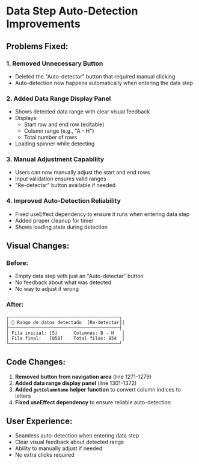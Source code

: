 # Data Step Auto-Detection Improvements

## Problems Fixed:

### 1. **Removed Unnecessary Button**
- Deleted the "Auto-detectar" button that required manual clicking
- Auto-detection now happens automatically when entering the data step

### 2. **Added Data Range Display Panel**
- Shows detected data range with clear visual feedback
- Displays:
  - Start row and end row (editable)
  - Column range (e.g., "A - H")
  - Total number of rows
- Loading spinner while detecting

### 3. **Manual Adjustment Capability**
- Users can now manually adjust the start and end rows
- Input validation ensures valid ranges
- "Re-detectar" button available if needed

### 4. **Improved Auto-Detection Reliability**
- Fixed useEffect dependency to ensure it runs when entering data step
- Added proper cleanup for timer
- Shows loading state during detection

## Visual Changes:

### Before:
- Empty data step with just an "Auto-detectar" button
- No feedback about what was detected
- No way to adjust if wrong

### After:
```
┌─────────────────────────────────────────┐
│ 📄 Rango de datos detectado  [Re-detectar]│
├─────────────────────────────────────────┤
│ Fila inicial: [5]      Columnas: B - H   │
│ Fila final:   [858]    Total filas: 854  │
└─────────────────────────────────────────┘
```

## Code Changes:

1. **Removed button from navigation area** (line 1271-1279)
2. **Added data range display panel** (line 1301-1372)
3. **Added `getColumnName` helper function** to convert column indices to letters
4. **Fixed useEffect dependency** to ensure reliable auto-detection

## User Experience:
- Seamless auto-detection when entering data step
- Clear visual feedback about detected range
- Ability to manually adjust if needed
- No extra clicks required